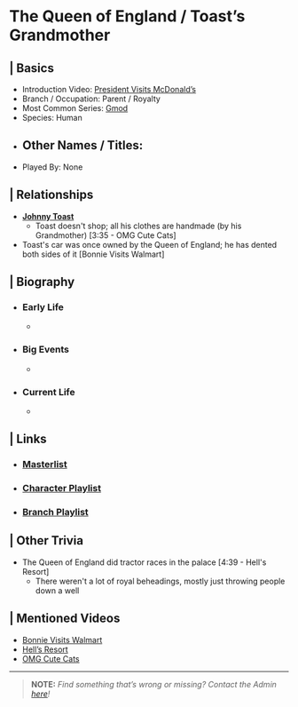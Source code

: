 # The Queen of England / Toast’s Grandmother


## | Basics  
- Introduction Video: [President Visits McDonald’s]()  
- Branch / Occupation: Parent / Royalty
- Most Common Series: [Gmod]()  
- Species: Human  
- Other Names / Titles:   
  -   
- Played By: None  


## | Relationships  
- [**Johnny Toast**]()  
  - Toast doesn't shop; all his clothes are handmade (by his Grandmother) [3:35 - OMG Cute Cats]
- Toast's car was once owned by the Queen of England; he has dented both sides of it [Bonnie Visits Walmart]


## | Biography  
- ### Early Life  
  -   
- ### Big Events  
  -   
- ### Current Life  
  -   

 
## | Links  
- ### [Masterlist]()  
- ### [Character Playlist]()  
- ### [Branch Playlist]()  


## | Other Trivia  
- The Queen of England did tractor races in the palace [4:39 - Hell's Resort]
  - There weren't a lot of royal beheadings, mostly just throwing people down a well

## | Mentioned Videos
- [Bonnie Visits Walmart]()
- [Hell’s Resort]()
- [OMG Cute Cats]()

----

> **NOTE:** *Find something that’s wrong or missing? Contact the Admin [here](./chapter_2.md)!*
